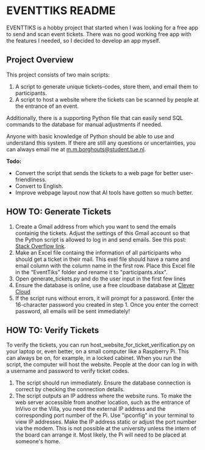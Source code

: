 # EVENTTIKS README

EVENTTIKS is a hobby project that started when I was looking for a free app to send and scan event tickets. There was no good working free app with the features I needed, so I decided to develop an app myself.

## Project Overview
This project consists of two main scripts:

1. A script to generate unique tickets-codes, store them, and email them to participants.
2. A script to host a website where the tickets can be scanned by people at the entrance of an event.

Additionally, there is a supporting Python file that can easily send SQL commands to the database for manual adjustments if needed.

Anyone with basic knowledge of Python should be able to use and understand this system. 
If there are still any questions or uncertainties, you can always email me at m.m.borghouts@student.tue.nl.

**Todo:**
- Convert the script that sends the tickets to a web page for better user-friendliness.
- Convert to English.
- Improve webpage layout now that AI tools have gotten so much better.

## HOW TO: Generate Tickets
1. Create a Gmail address from which you want to send the emails containig the tickets. Adjust the settings of this Gmail account so that the Python script is allowed to log in and send emails. See this post: [Stack Overflow link](https://stackoverflow.com/questions/72478573/how-to-send-an-email-using-python-after-googles-policy-update-on-not-allowing-j).
2. Make an Excel file containg the information of all participants who should get a ticket in their mail. This exel file should have a name and email column with the column name in the first row. Place this Excel file in the “EventTiks” folder and rename it to "participants.xlsx".
3. Open generate_tickets.py and do the user input in the first few lines
4. Ensure the database is online,  use a free cloudbase database at [Clever Cloud](https://console.clever-cloud.com/)
5. If the script runs without errors, it will prompt for a password. Enter the 16-character password you created in step 1. Once you enter the correct password, all emails will be sent immediately!

## HOW TO: Verify Tickets
To verify the tickets, you can run host_website_for_ticket_verification.py on your laptop or, even better, on a small computer like a Raspberry Pi. This can always be on, for example, in a locked cabinet. When you run the script, the computer will host the website. People at the door can log in with a username and password to verify ticket codes.

1. The script should run immediately. Ensure the database connection is correct by checking the connection details.
2. The script outputs an IP address where the website runs. To make the web server accessible from another location, such as the entrance of InVivo or the Villa, you need the external IP address and the corresponding port number of the Pi. Use "ipconfig" in your terminal to view IP addresses. Make the IP address static or adjust the port number via the modem. This is not possible at the university unless the intern of the board can arrange it. Most likely, the Pi will need to be placed at someone's home.

